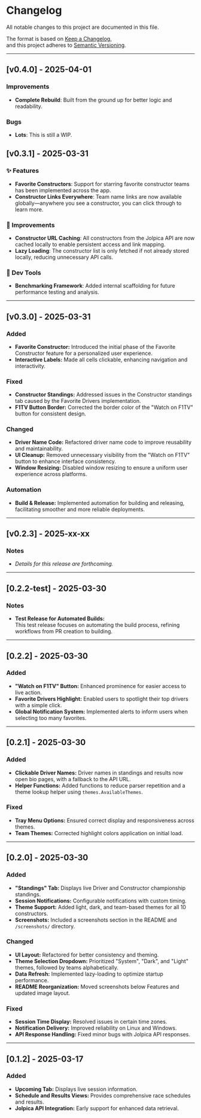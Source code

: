 # Changelog

All notable changes to this project are documented in this file.

The format is based on [Keep a Changelog](https://keepachangelog.com/en/1.0.0/),  
and this project adheres to [Semantic Versioning](https://semver.org/spec/v2.0.0.html).

---

## [v0.4.0] - 2025-04-01

### Improvements
- **Complete Rebuild**: Built from the ground up for better logic and readability.

### Bugs
- **Lots**: This is still a WIP.

## [v0.3.1] - 2025-03-31

### ✨ Features
- **Favorite Constructors**: Support for starring favorite constructor teams has been implemented across the app.
- **Constructor Links Everywhere**: Team name links are now available globally—anywhere you see a constructor, you can click through to learn more.

### 🧠 Improvements
- **Constructor URL Caching**: All constructors from the Jolpica API are now cached locally to enable persistent access and link mapping.
- **Lazy Loading**: The constructor list is only fetched if not already stored locally, reducing unnecessary API calls.

### 🧪 Dev Tools
- **Benchmarking Framework**: Added internal scaffolding for future performance testing and analysis.

---

## [v0.3.0] - 2025-03-31

### Added
- **Favorite Constructor:** Introduced the initial phase of the Favorite Constructor feature for a personalized user experience.
- **Interactive Labels:** Made all cells clickable, enhancing navigation and interactivity.

### Fixed
- **Constructor Standings:** Addressed issues in the Constructor standings tab caused by the Favorite Drivers implementation.
- **F1TV Button Border:** Corrected the border color of the "Watch on F1TV" button for consistent design.

### Changed
- **Driver Name Code:** Refactored driver name code to improve reusability and maintainability.
- **UI Cleanup:** Removed unnecessary visibility from the "Watch on F1TV" button to enhance interface consistency.
- **Window Resizing:** Disabled window resizing to ensure a uniform user experience across platforms.

### Automation
- **Build & Release:** Implemented automation for building and releasing, facilitating smoother and more reliable deployments.

---

## [v0.2.3] - 2025-xx-xx

### Notes
- *Details for this release are forthcoming.*

---

## [0.2.2-test] - 2025-03-30

### Notes
- **Test Release for Automated Builds:**  
  This test release focuses on automating the build process, refining workflows from PR creation to building.

---

## [0.2.2] - 2025-03-30

### Added
- **"Watch on F1TV" Button:** Enhanced prominence for easier access to live action.
- **Favorite Drivers Highlight:** Enabled users to spotlight their top drivers with a simple click.
- **Global Notification System:** Implemented alerts to inform users when selecting too many favorites.

---

## [0.2.1] - 2025-03-30

### Added
- **Clickable Driver Names:** Driver names in standings and results now open bio pages, with a fallback to the API URL.
- **Helper Functions:** Added functions to reduce parser repetition and a theme lookup helper using `themes.AvailableThemes`.

### Fixed
- **Tray Menu Options:** Ensured correct display and responsiveness across themes.
- **Team Themes:** Corrected highlight colors application on initial load.

---

## [0.2.0] - 2025-03-30

### Added
- **"Standings" Tab:** Displays live Driver and Constructor championship standings.
- **Session Notifications:** Configurable notifications with custom timing.
- **Theme Support:** Added light, dark, and team-based themes for all 10 constructors.
- **Screenshots:** Included a screenshots section in the README and `/screenshots/` directory.

### Changed
- **UI Layout:** Refactored for better consistency and theming.
- **Theme Selection Dropdown:** Prioritized "System", "Dark", and "Light" themes, followed by teams alphabetically.
- **Data Refresh:** Implemented lazy-loading to optimize startup performance.
- **README Reorganization:** Moved screenshots below Features and updated image layout.

### Fixed
- **Session Time Display:** Resolved issues in certain time zones.
- **Notification Delivery:** Improved reliability on Linux and Windows.
- **API Response Handling:** Fixed minor bugs with Jolpica API responses.

---

## [0.1.2] - 2025-03-17

### Added
- **Upcoming Tab:** Displays live session information.
- **Schedule and Results Views:** Provides comprehensive race schedules and results.
- **Jolpica API Integration:** Early support for enhanced data retrieval.
